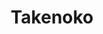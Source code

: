 ---
layout: game
title: Takenoko
game:
    name: Takenoko
    description: 'A long time ago at the Japanese Imperial court, the Chinese Emperor offered a giant panda bear as a symbol of peace to the Japanese Emperor. Since then, the Japanese Emperor has entrusted his court members &amp;&amp;#35;40;the players&amp;&amp;#35;41; with the difficult task of caring for the animal by tending to his bamboo garden.&amp;&amp;#35;10;&amp;&amp;#35;10;In Takenoko, the players will cultivate land plots, irrigate them, and grow one of the three species of bamboo &amp;&amp;#35;40;Green, Yellow, and Pink&amp;&amp;#35;41; with the help of the Imperial gardener to maintain this bamboo garden. They will have to bear with the immoderate hunger of this sacred animal for the juicy and tender bamboo. The player who manages his land plots best, growing the most bamboo while feeding the delicate appetite of the panda, will win the game.&amp;&amp;#35;10;&amp;&amp;#35;10;'
    bgg_id: 70919
    thumbnail: //cf.geekdo-images.com/images/pic1912529_t.jpg
    image: //cf.geekdo-images.com/images/pic1912529.jpg
    minPlayers: 2
    maxPlayers: 4
    yearPublished: 2011
    playTime: 45
    short_id: takenoko
    comment: ""
    buy_url: ""
    buy_type: ""

---